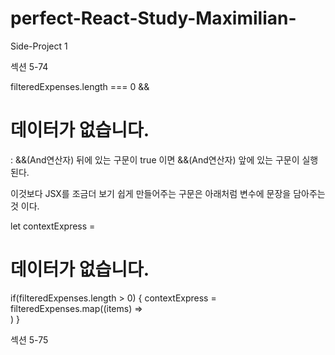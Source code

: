 # perfect-React-Study-Maximilian-
Side-Project 1


섹션 5-74

filteredExpenses.length === 0 && <h1>데이터가 없습니다.</h1> : &&(And연산자) 뒤에 있는 구문이 true 이면 &&(And연산자) 앞에 있는 구문이 실행된다.

이것보다 JSX를 조금더 보기 쉽게 만들어주는 구문은 아래처럼 변수에 문장을 담아주는 것 이다.

let contextExpress = <h1>데이터가 없습니다.</h1>

  if(filteredExpenses.length > 0) {
    contextExpress = filteredExpenses.map((items) =>  
        <ExpenseItem
          key = {items.id}
          title = {items.title}
          amount = {items.amount}
          date = {items.date}
        />)
  }


섹션 5-75